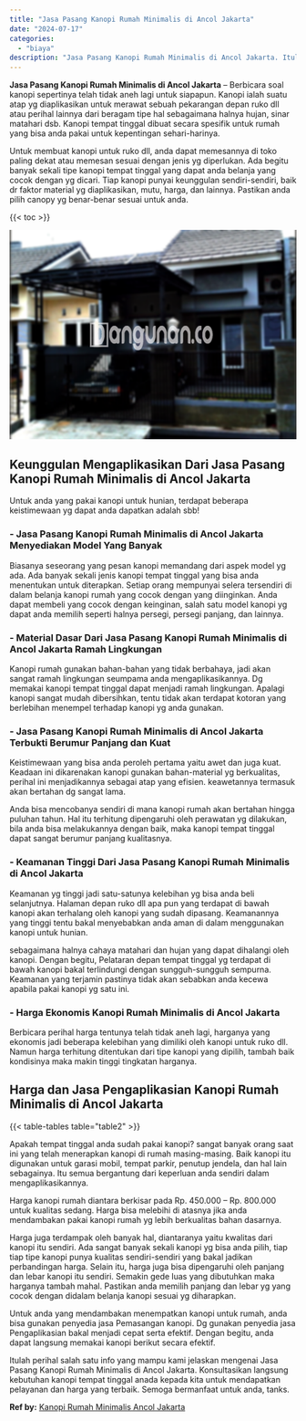 ```yaml
---
title: "Jasa Pasang Kanopi Rumah Minimalis di Ancol Jakarta"
date: "2024-07-17"
categories: 
  - "biaya"
description: "Jasa Pasang Kanopi Rumah Minimalis di Ancol Jakarta. Itulah perihal salah satu info yang mampu kami jelaskan mengenai Jasa Pasang Kanopi Rumah Minimalis di A..."
---
```


**Jasa Pasang Kanopi Rumah Minimalis di Ancol Jakarta** – Berbicara soal kanopi sepertinya telah tidak aneh lagi untuk siapapun. Kanopi ialah suatu atap yg diaplikasikan untuk merawat sebuah pekarangan depan ruko dll atau perihal lainnya dari beragam tipe hal sebagaimana halnya hujan, sinar matahari dsb. Kanopi tempat tinggal dibuat secara spesifik untuk rumah yang bisa anda pakai untuk kepentingan sehari-harinya.

Untuk membuat kanopi untuk ruko dll, anda dapat memesannya di toko paling dekat atau memesan sesuai dengan jenis yg diperlukan. Ada begitu banyak sekali tipe kanopi tempat tinggal yang dapat anda belanja yang cocok dengan yg dicari. Tiap kanopi punyai keunggulan sendiri-sendiri, baik dr faktor material yg diaplikasikan, mutu, harga, dan lainnya. Pastikan anda pilih canopy yg benar-benar sesuai untuk anda.

{{< toc >}}

![Jasa Pasang Kanopi Rumah Minimalis di Ancol Jakarta](/images/harga-kanopi-minimalis-50.png)

## Keunggulan Mengaplikasikan Dari Jasa Pasang Kanopi Rumah Minimalis di Ancol Jakarta

Untuk anda yang pakai kanopi untuk hunian, terdapat beberapa keistimewaan yg dapat anda dapatkan adalah sbb!

### \- Jasa Pasang Kanopi Rumah Minimalis di Ancol Jakarta Menyediakan Model Yang Banyak

Biasanya seseorang yang pesan kanopi memandang dari aspek model yg ada. Ada banyak sekali jenis kanopi tempat tinggal yang bisa anda menentukan untuk diterapkan. Setiap orang mempunyai selera tersendiri di dalam belanja kanopi rumah yang cocok dengan yang diinginkan. Anda dapat membeli yang cocok dengan keinginan, salah satu model kanopi yg dapat anda memilih seperti halnya persegi, persegi panjang, dan lainnya.

### \- Material Dasar Dari Jasa Pasang Kanopi Rumah Minimalis di Ancol Jakarta Ramah Lingkungan

Kanopi rumah gunakan bahan-bahan yang tidak berbahaya, jadi akan sangat ramah lingkungan seumpama anda mengaplikasikannya. Dg memakai kanopi tempat tinggal dapat menjadi ramah lingkungan. Apalagi kanopi sangat mudah dibersihkan, tentu tidak akan terdapat kotoran yang berlebihan menempel terhadap kanopi yg anda gunakan.

### \- Jasa Pasang Kanopi Rumah Minimalis di Ancol Jakarta Terbukti Berumur Panjang dan Kuat

Keistimewaan yang bisa anda peroleh pertama yaitu awet dan juga kuat. Keadaan ini dikarenakan kanopi gunakan bahan-material yg berkualitas, perihal ini menjadikannya sebagai atap yang efisien. keawetannya termasuk akan bertahan dg sangat lama.

Anda bisa mencobanya sendiri di mana kanopi rumah akan bertahan hingga puluhan tahun. Hal itu terhitung dipengaruhi oleh perawatan yg dilakukan, bila anda bisa melakukannya dengan baik, maka kanopi tempat tinggal dapat sangat berumur panjang kualitasnya.

### \- Keamanan Tinggi Dari Jasa Pasang Kanopi Rumah Minimalis di Ancol Jakarta

Keamanan yg tinggi jadi satu-satunya kelebihan yg bisa anda beli selanjutnya. Halaman depan ruko dll apa pun yang terdapat di bawah kanopi akan terhalang oleh kanopi yang sudah dipasang. Keamanannya yang tinggi tentu bakal menyebabkan anda aman di dalam menggunakan kanopi untuk hunian.

sebagaimana halnya cahaya matahari dan hujan yang dapat dihalangi oleh kanopi. Dengan begitu, Pelataran depan tempat tinggal yg terdapat di bawah kanopi bakal terlindungi dengan sungguh-sungguh sempurna. Keamanan yang terjamin pastinya tidak akan sebabkan anda kecewa apabila pakai kanopi yg satu ini.

### \- Harga Ekonomis Kanopi Rumah Minimalis di Ancol Jakarta

Berbicara perihal harga tentunya telah tidak aneh lagi, harganya yang ekonomis jadi beberapa kelebihan yang dimiliki oleh kanopi untuk ruko dll. Namun harga terhitung ditentukan dari tipe kanopi yang dipilih, tambah baik kondisinya maka makin tinggi tingkatan harganya.

## Harga dan Jasa Pengaplikasian Kanopi Rumah Minimalis di Ancol Jakarta

{{< table-tables table="table2" >}}

Apakah tempat tinggal anda sudah pakai kanopi? sangat banyak orang saat ini yang telah menerapkan kanopi di rumah masing-masing. Baik kanopi itu digunakan untuk garasi mobil, tempat parkir, penutup jendela, dan hal lain sebagainya. Itu semua bergantung dari keperluan anda sendiri dalam mengaplikasikannya.

Harga kanopi rumah diantara berkisar pada Rp. 450.000 – Rp. 800.000 untuk kualitas sedang. Harga bisa melebihi di atasnya jika anda mendambakan pakai kanopi rumah yg lebih berkualitas bahan dasarnya.

Harga juga terdampak oleh banyak hal, diantaranya yaitu kwalitas dari kanopi itu sendiri. Ada sangat banyak sekali kanopi yg bisa anda pilih, tiap tiap tipe kanopi punya kualitas sendiri-sendiri yang bakal jadikan perbandingan harga. Selain itu, harga juga bisa dipengaruhi oleh panjang dan lebar kanopi itu sendiri. Semakin gede luas yang dibutuhkan maka harganya tambah mahal. Pastikan anda memilih panjang dan lebar yg yang cocok dengan didalam belanja kanopi sesuai yg diharapkan.

Untuk anda yang mendambakan menempatkan kanopi untuk rumah, anda bisa gunakan penyedia jasa Pemasangan kanopi. Dg gunakan penyedia jasa Pengaplikasian bakal menjadi cepat serta efektif. Dengan begitu, anda dapat langsung memakai kanopi berikut secara efektif.

Itulah perihal salah satu info yang mampu kami jelaskan mengenai Jasa Pasang Kanopi Rumah Minimalis di Ancol Jakarta. Konsultasikan langsung kebutuhan kanopi tempat tinggal anada kepada kita untuk mendapatkan pelayanan dan harga yang terbaik. Semoga bermanfaat untuk anda, tanks.

**Ref by:**  [Kanopi Rumah Minimalis Ancol Jakarta](https://id.wikipedia.org/wiki/Kanopi)
